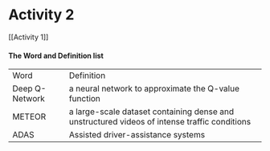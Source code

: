# Activity 2
[[Activity 1]]
#### The Word and Definition list
<table>
<tr>
<td>Word</td>
<td>Definition</td>
</tr>
<tr>
<td>Deep Q-Network</td>
<td>a neural network to approximate the Q-value function</td>
</tr>
<tr>
<td>METEOR</td>
<td>a large-scale dataset containing dense and unstructured videos of intense traffic conditions </td>
</tr>
<tr>
<td>ADAS</td>
<td>Assisted driver-assistance systems</td>
</tr>
</table>

